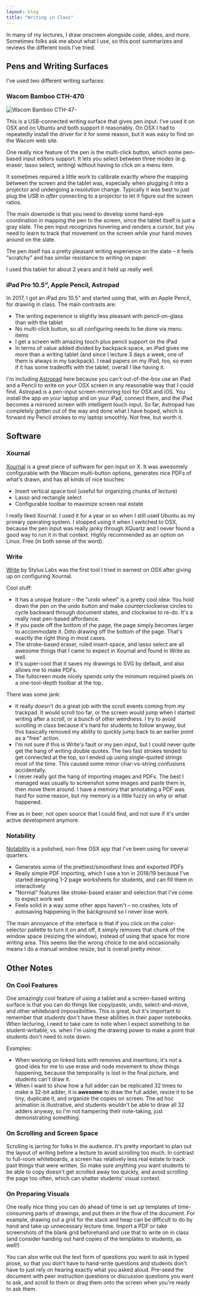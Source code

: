 ```yaml
---
layout: blog
title: "Writing in Class"
---
```


In many of my lectures, I draw onscreen alongside code, slides, and more.
Sometimes folks ask me about what I use, so this post summarizes and reviews
the different tools I've tried.

## Pens and Writing Surfaces

I've used two different writing surfaces:

### Wacom Bamboo CTH-470

![Wacom Bamboo CTH-47-](/img/bamboo.png)

This is a USB-connected writing surface that gives pen input. I've used it on
OSX and on Ubuntu and both support it reasonably. On OSX I had to repeatedly
install the driver for it for some reason, but it was easy to find on the Wacom
web site.

One really nice feature of the pen is the multi-click button, which some
pen-based input editors support. It lets you select between three modes (e.g.
eraser, lasso select, writing) without having to click on a menu item.

It sometimes required a little work to calibrate exactly where the mapping
between the screen and the tablet was, especially when plugging it into a
projector and undergoing a resolution change. Typically it was best to just
plug the USB in _after_ connecting to a projector to let it figure out the
screen ratios.

The main downside is that you need to develop some hand-eye coordination in
mapping the pen to the screen, since the tablet itself is just a gray slate.
The pen input recognizes hovering and renders a cursor, but you need to learn
to track that movement on the screen while your hand moves around on the slate.

The pen itself has a pretty pleasant writing experience on the slate – it feels
“scratchy” and has similar resistance to writing on paper.

I used this tablet for about 2 years and it held up really well.

### iPad Pro 10.5", Apple Pencil, Astropad

In 2017, I got an iPad pro 10.5" and started using that, with an Apple Pencil,
for drawing in class. The main contrasts are:

- The writing experience is slightly less pleasant with pencil-on-glass than
  with the tablet
- No multi-click button, so all configuring needs to be done via menu items
- I get a screen with amazing touch plus pencil support on the iPad
- In terms of value added divided by backpack space, an iPad gives me more than
  a writing tablet (and since I lecture 3 days a week, one of them is always in
  my backpack). I read papers on my iPad, too, so even if it has some tradeoffs
  with the tablet, overall I like having it.

I'm including [Astropad](https://astropad.com/) here because you can't
out-of-the-box use an iPad and a Pencil to write on your OSX screen in any
reasonable way that I could find. Astropad is a pen-input screen-mirroring tool
for OSX and iOS.  You install the app on your laptop and on your iPad, connect
them, and the iPad becomes a mirrored screen with intelligent touch input. So
far, Astropad has completely gotten out of the way and done what I have hoped,
which is forward my Pencil strokes to my laptop smoothly. Not free, but worth
it.

## Software
 
### Xournal

[Xournal](http://xournal.sourceforge.net/) is a great piece of software for pen
input on X. It was awesomely configurable with the Wacom multi-button options,
generates nice PDFs of what's drawn, and has all kinds of nice touches:

- Insert vertical space tool (useful for organizing chunks of lecture)
- Lasso and rectangle select
- Configurable toolbar to maximize screen real estate

I really liked Xournal. I used it for a year or so when I still used Ubuntu as
my primary operating system. I stopped using it when I switched to OSX, because
the pen input was really janky through XQuartz and I never found a good way to
run it in that context. Highly recommended as an option on Linux. Free (in both
sense of the word).

### Write

[Write](http://www.styluslabs.com/) by Stylus Labs was the first tool I tried
in earnest on OSX after giving up on configuring Xournal.

Cool stuff:

- It has a unique feature – the “undo wheel” is a pretty cool idea: You hold
  down the pen on the undo button and make counterclockwise circles to cycle
  backward through document states, and clockwise to re-do.  It's a really neat
  pen-based affordance.
- If you paste off the bottom of the page, the page simply becomes larger to
  accommodate it.  Ditto drawing off the bottom of the page.  That's exactly
  the right thing in most cases.
- The stroke-based eraser, ruled insert-space, and lasso select are all awesome
  things that I came to expect in Xournal and found in Write as well.
- It's super-cool that it saves my drawings to SVG by default, and also allows
  me to make PDFs.
- The fullscreen mode nicely spends only the minimum required pixels on a
  one-tool-depth toolbar at the top.

There was some jank:

- It really doesn't do a great job with the scroll events coming from my
  trackpad.  It would scroll too far, or the screen would jump when I started
  writing after a scroll, or a bunch of other weirdness.  I try to avoid
  scrolling in class because it's hard for students to follow anyway, but this
  basically removed my ability to quickly jump back to an earlier point as a
  "free" action.
- I'm not sure if this is Write's fault or my pen input, but I could never
  quite get the hang of writing double quotes.  The two fast strokes tended to
  get connected at the top, so I ended up using single-quoted strings most of
  the time.  This caused some minor char-vs-string confusions accidentally.
- I never really got the hang of importing images and PDFs. The best I managed
  was usually to screenshot some images and paste them in, then move them
  around. I have a memory that annotating a PDF was hard for some reason, but
  my memory is a little fuzzy on why or what happened.

Free as in beer, not open source that I could find, and not sure if it's
under active development anymore.

### Notability

[Notability](https://www.gingerlabs.com/) is a polished, non-free OSX app that
I've been using for several quarters.

- Generates some of the prettiest/smoothest lines and exported PDFs
- Really simple PDF importing, which I use a ton in 2018/19 because I've
  started designing 1-2 page worksheets for students, and can fill them in
  interactively
- “Normal” features like stroke-based eraser and selection that I've come to
  expect work well
- Feels solid in a way some other apps haven't – no crashes, lots of autosaving
  happening in the background so I never lose work.

The main annoyance of the interface is that if you click on the color-selector
pallette to turn it on and off, it simply removes that chunk of the window
space (resizing the window), instead of using that space for more writing area.
This seems like the wrong choice to me and occasionally means I do a manual
window resize, but is overall pretty minor.

## Other Notes

### On Cool Features

One amazingly cool feature of using a tablet and a screen-based writing surface
is that you can do things like copy/paste, undo, select-and-move, and other
whiteboard impossibilities. This is great, but it's important to remember that
_students_ don't have these abilities in their paper notebooks. When lecturing,
I need to take care to note when I expect something to be student-writable, vs.
when I'm using the drawing power to make a point that students don't need to
note down.

Examples:

- When working on linked lists with removes and insertions, it's _not_ a good
  idea for me to use erase and node movement to show things happening, because
  the temporality is lost in the final picture, and students can't draw it.
- When I want to show how a full adder can be replicated 32 times to make a
  32-bit adder, it is **awesome** to draw the full adder, resize it to be tiny,
  duplicate it, and organize the copies on screen. The ad hoc animation is
  illustrative, and students wouldn't be able to draw all 32 adders anyway, so
  I'm not hampering their note-taking, just demonstrating something.

### On Scrolling and Screen Space

Scrolling is jarring for folks in the audience. It's pretty important to plan
out the layout of writing before a lecture to avoid scrolling too much. In
contrast to full-room whiteboards, a screen has relatively less real estate to
track past things that were written. So make sure anything you want students to
be able to copy doesn't get scrolled away too quickly, and avoid scrolling the
page too often, which can shatter students' visual context.

### On Preparing Visuals

One really nice thing you can do ahead of time is set up templates of
time-consuming parts of drawings, and put them in the flow of the document. For
example, drawing out a grid for the stack and heap can be difficult to do by
hand and take up unnecessary lecture time. Import a PDF or take screenshots of
the blank grid beforehand and use that to write on in class (and consider
handing out hard copies of the templates to students, as well!)

You can also write out the text form of questions you want to ask in typed
prose, so that you don't have to hand-write questions and students don't have
to just rely on hearing exactly what you asked aloud. Pre-seed the document
with peer instruction questions or discussion questions you want to ask, and
scroll to them or drag them onto the screen when you're ready to ask them.


